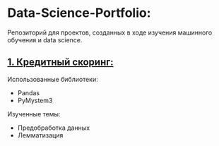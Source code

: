 # Data-Science-Portfolio:

Репозиторий для проектов, созданных в ходе изучения машинного обучения и data science.   

## [1. Кредитный скоринг:](/tree/master/Credit-Scoring)
Использованные библиотеки:
* Pandas 
* PyMystem3

Изученные темы:
* Предобработка данных
* Лемматизация

